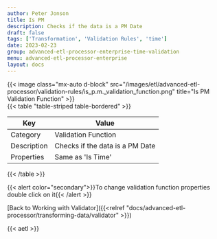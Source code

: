 ```yaml
---
author: Peter Jonson
title: Is PM
description: Checks if the data is a PM Date
draft: false
tags: ['Transformation', 'Validation Rules', 'time']
date: 2023-02-23
group: advanced-etl-processor-enterprise-time-validation
menu: advanced-etl-processor-enterprise
layout: docs
---
```


{{< image class="mx-auto d-block"  src="/images/etl/advanced-etl-processor/validation-rules/is_p.m._validation_function.png" title="Is PM Validation Function" >}}
\
{{< table "table-striped table-bordered" >}}

| Key         | Value                           |
| ----------- | ------------------------------- |
| Category    | Validation Function             |
| Description | Checks if the data is a PM Date |
| Properties  | Same as 'Is Time'               |

{{< /table >}}

{{< alert color="secondary">}}To change validation function properties double click on it{{< /alert >}}

[Back to Working with Validator]({{<relref "docs/advanced-etl-processor/transforming-data/validator" >}})

{{< aetl >}}
